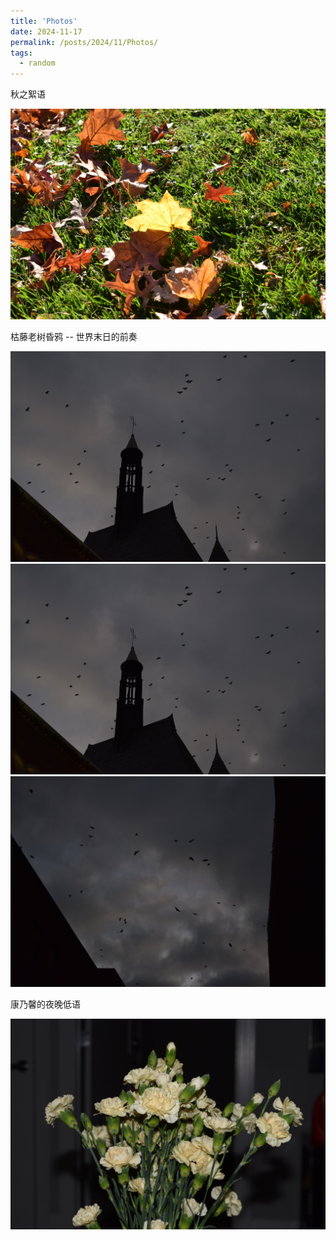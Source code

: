 ```yaml
---
title: 'Photos'
date: 2024-11-17
permalink: /posts/2024/11/Photos/
tags:
  - random
---
```

秋之絮语

<img src="/assets/3.jpg" alt="树叶"> 

枯藤老树昏鸦 -- 世界末日的前奏

![Book logo](/assets/DSC_0025.jpg)
<img src="DSC_0025.jpg" alt="乌鸦1"> 
<img src="DSC_0027.jpg" alt="乌鸦2"> 

康乃馨的夜晚低语

<img src="/images/DSC_0004.jpg" alt="康乃馨"> 
